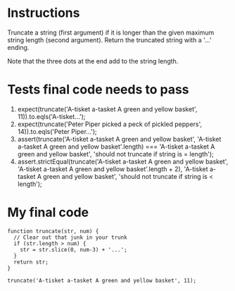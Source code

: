 # Instructions

Truncate a string (first argument) if it is longer than the given maximum string length (second argument). Return the truncated string with a '...' ending.

Note that the three dots at the end add to the string length.

# Tests final code needs to pass

1. expect(truncate('A-tisket a-tasket A green and yellow basket', 11)).to.eqls('A-tisket...');
2. expect(truncate('Peter Piper picked a peck of pickled peppers', 14)).to.eqls('Peter Piper...');
3. assert(truncate('A-tisket a-tasket A green and yellow basket', 'A-tisket a-tasket A green and yellow basket'.length) === 'A-tisket a-tasket A green and yellow basket', 'should not truncate if string is = length');
4. assert.strictEqual(truncate('A-tisket a-tasket A green and yellow basket', 'A-tisket a-tasket A green and yellow basket'.length + 2), 'A-tisket a-tasket A green and yellow basket', 'should not truncate if string is < length');

# My final code

    function truncate(str, num) {
      // Clear out that junk in your trunk
      if (str.length > num) {
        str = str.slice(0, num-3) + '...';
      }
      return str;
    }

    truncate('A-tisket a-tasket A green and yellow basket', 11);
